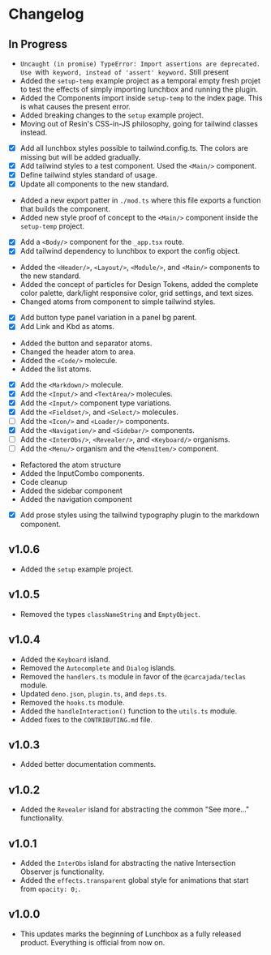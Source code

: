 # Changelog

## In Progress

- `Uncaught (in promise) TypeError: Import assertions are deprecated. Use `with` keyword, instead of 'assert' keyword.` Still present
- Added the `setup-temp` example project as a temporal empty fresh projet to test the effects of simply importing lunchbox and running the plugin.
- Added the Components import inside `setup-temp` to the index page. This is what causes the present error.
- Added breaking changes to the `setup` example project.
- Moving out of Resin's CSS-in-JS philosophy, going for tailwind classes instead.
- [x] Add all lunchbox styles possible to tailwind.config.ts. The colors are missing but will be added gradually.
- [x] Add tailwind styles to a test component. Used the `<Main/>` component.
- [x] Define tailwind styles standard of usage.
- [x] Update all components to the new standard.
- Added a new export patter in `./mod.ts` where this file exports a function that builds the component.
- Added new style proof of concept to the `<Main/>` component inside the `setup-temp` project.
- [x] Add a `<Body/>` component for the `_app.tsx` route.
- [x] Add tailwind dependency to lunchbox to export the config object.
- Added the `<Header/>`, `<Layout/>`, `<Module/>`, and `<Main/>` components to the new standard.
- Added the concept of particles for Design Tokens, added the complete color palette, dark/light responsive color, grid settings, and text sizes.
- Changed atoms from component to simple tailwind styles.
- [x] Add button type panel variation in a panel bg parent.
- [x] Add Link and Kbd as atoms.
- Added the button and separator atoms.
- Changed the header atom to area.
- Added the `<Code/>` molecule.
- Added the list atoms.
- [x] Add the `<Markdown/>` molecule.
- [x] Add the `<Input/>` and `<TextArea/>` molecules.
- [x] Add the `<Input/>` component type variations.
- [x] Add the `<Fieldset/>`, and `<Select/>` molecules.
- [ ] Add the `<Icon/>` and `<Loader/>` components.
- [x] Add the `<Navigation/>` and `<Sidebar/>` components.
- [ ] Add the `<InterObs/>`, `<Revealer/>`, and `<Keyboard/>` organisms.
- [ ] Add the `<Menu/>` organism and the `<MenuItem/>` component.
- Refactored the atom structure
- Added the InputCombo components.
- Code cleanup
- Added the sidebar component
- Added the navigation component
- [x] Add prose styles using the tailwind typography plugin to the markdown component.

## v1.0.6

- Added the `setup` example project.

## v1.0.5

- Removed the types `classNameString` and `EmptyObject`.

## v1.0.4

- Added the `Keyboard` island.
- Removed the `Autocomplete` and `Dialog` islands.
- Removed the `handlers.ts` module in favor of the `@carcajada/teclas` module.
- Updated `deno.json`, `plugin.ts`, and `deps.ts`.
- Removed the `hooks.ts` module.
- Added the `handleInteraction()` function to the `utils.ts` module.
- Added fixes to the `CONTRIBUTING.md` file.

## v1.0.3

- Added better documentation comments.

## v1.0.2

- Added the `Revealer` island for abstracting the common "See more..." functionality.

## v1.0.1

- Added the `InterObs` island for abstracting the native Intersection Observer
  js functionality.
- Added the `effects.transparent` global style for animations that start from
  `opacity: 0;`.

## v1.0.0

- This updates marks the beginning of Lunchbox as a fully released product.
  Everything is official from now on.
